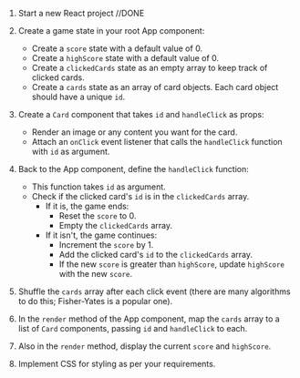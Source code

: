 1. Start a new React project //DONE
2. Create a game state in your root App component:
    - Create a `score` state with a default value of 0.
    - Create a `highScore` state with a default value of 0.
    - Create a `clickedCards` state as an empty array to keep track of clicked cards.
    - Create a `cards` state as an array of card objects. Each card object should have a unique `id`.

3. Create a `Card` component that takes `id` and `handleClick` as props:
    - Render an image or any content you want for the card.
    - Attach an `onClick` event listener that calls the `handleClick` function with `id` as argument.

4. Back to the App component, define the `handleClick` function:
    - This function takes `id` as argument.
    - Check if the clicked card's `id` is in the `clickedCards` array.
        - If it is, the game ends: 
            - Reset the `score` to 0.
            - Empty the `clickedCards` array.
        - If it isn't, the game continues:
            - Increment the `score` by 1.
            - Add the clicked card's `id` to the `clickedCards` array.
            - If the new `score` is greater than `highScore`, update `highScore` with the new `score`.

5. Shuffle the `cards` array after each click event (there are many algorithms to do this; Fisher-Yates is a popular one).

6. In the `render` method of the App component, map the `cards` array to a list of `Card` components, passing `id` and `handleClick` to each.

7. Also in the `render` method, display the current `score` and `highScore`.

8. Implement CSS for styling as per your requirements.